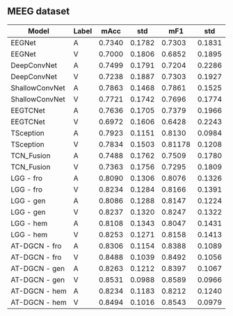 ## MEEG dataset

| Model          | Label | mAcc   | std    | mF1     | std    |
|----------------|-------|--------|--------|---------|--------|
| EEGNet         | A     | 0.7340 | 0.1782 | 0.7303  | 0.1831 |
| EEGNet         | V     | 0.7000 | 0.1806 | 0.6852  | 0.1895 |
| DeepConvNet    | A     | 0.7499 | 0.1791 | 0.7204  | 0.2286 |
| DeepConvNet    | V     | 0.7238 | 0.1887 | 0.7303  | 0.1927 |
| ShallowConvNet | A     | 0.7863 | 0.1468 | 0.7861  | 0.1525 |
| ShallowConvNet | V     | 0.7721 | 0.1742 | 0.7696  | 0.1774 |
| EEGTCNet       | A     | 0.7636 | 0.1705 | 0.7379  | 0.1966 |
| EEGTCNet       | V     | 0.6972 | 0.1606 | 0.6428  | 0.2243 |
| TSception      | A     | 0.7923 | 0.1151 | 0.8130  | 0.0984 |
| TSception      | V     | 0.7834 | 0.1503 | 0.81178 | 0.1208 |
| TCN_Fusion     | A     | 0.7488 | 0.1762 | 0.7509  | 0.1780 |
| TCN_Fusion     | V     | 0.7363 | 0.1756 | 0.7295  | 0.1809 |
| LGG - fro      | A     | 0.8090 | 0.1306 | 0.8076  | 0.1326 |
| LGG - fro      | V     | 0.8234 | 0.1284 | 0.8166  | 0.1391 |
| LGG - gen      | A     | 0.8086 | 0.1288 | 0.8147  | 0.1224 |
| LGG - gen      | V     | 0.8237 | 0.1320 | 0.8247  | 0.1322 |
| LGG - hem      | A     | 0.8108 | 0.1343 | 0.8047  | 0.1431 |
| LGG - hem      | V     | 0.8253 | 0.1271 | 0.8158  | 0.1413 |
| AT-DGCN - fro  | A     | 0.8306 | 0.1154 | 0.8388  | 0.1089 |
| AT-DGCN  - fro | V     | 0.8488 | 0.1039 | 0.8492  | 0.1056 |
| AT-DGCN  - gen | A     | 0.8263 | 0.1212 | 0.8397  | 0.1067 |
| AT-DGCN  - gen | V     | 0.8531 | 0.0988 | 0.8589  | 0.0966 |
| AT-DGCN  - hem | A     | 0.8234 | 0.1183 | 0.8212  | 0.1240 |
| AT-DGCN  - hem | V     | 0.8494 | 0.1016 | 0.8543  | 0.0979 |